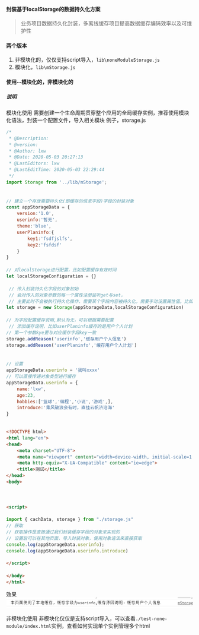 <!--
 * @Description: 
 * @version: 
 * @Author: lxw
 * @Date: 2020-05-03 18:31:38
 * @LastEditors: lxw
 * @LastEditTime: 2020-05-03 22:34:34
 -->
#### 封装基于localStorage的数据持久化方案
> 业务项目数据持久化封装，多离线缓存项目提高数据缓存编码效率以及可维护性

#### 两个版本
1. 非模块化的，仅仅支持script导入，`lib\noneModuleStorage.js`
2. 模块化，`lib\mStorage.js`

#### 使用--模块化的，非模块化的
##### 说明

模块化使用
需要创建一个生命周期贯穿整个应用的全局缓存实例，推荐使用模块化语法，封装一个配置文件，导入相关模块
例子，storage.js
```js
/*
 * @Description: 
 * @version: 
 * @Author: lxw
 * @Date: 2020-05-03 20:27:13
 * @LastEditors: lxw
 * @LastEditTime: 2020-05-03 22:29:44
 */
import Storage from '../lib/mStorage';


// 建立一个存放需要持久化(即缓存的信息字段)字段的封装对象
const appStorageData = {
    version:'1.0',
    userinfo:'暂无',
    theme:'blue',
    userPlaninfo:{
        key1:'fsdfjslfs',
        key2:'fsfdsf'
    }
}

// 对localStorage进行配置，比如配置缓存有效时间
let localStorageConfiguration = {}

 // 传入封装持久化字段的对象初始
 // 会对传入的对象参数的每一个属性注册监听get与set，
 // 主要此时不会被执行持久化操作，需要某个字段内容被持久化，需要手动设置属性值。比如 appStorageData.version = xxx 才会触发持久化操作
let storage = new Storage(appStorageData,localStorageConfiguration)

// 为字段配置缓存说明,默认为无，可以根据需要配置
 // 添加缓存说明，比如userPlaninfo缓存的是用户个人计划
// 第一个参数kye要与对应缓存字段key一致
storage.addReason('userinfo','缓存用户个人信息')
storage.addReason('userPlaninfo','缓存用户个人计划')


// 设置
appStorageData.userinfo = '我叫xxxx'
// 可以直接传递对象类型进行缓存
appStorageData.userinfo = {
    name:'lxw',
    age:23,
    hobbies:['篮球','编程','小说','游戏',],
    introduce:'乘风破浪会有时，直挂云帆济沧海'
}
 
```
```html
<!DOCTYPE html>
<html lang="en">
<head>
    <meta charset="UTF-8">
    <meta name="viewport" content="width=device-width, initial-scale=1.0">
    <meta http-equiv="X-UA-Compatible" content="ie=edge">
    <title>测试</title>
</head>
<body>
    


<script>

import { cachData, storage } from "./storage.js"
// 获取
// 获取操作是直接通过我们封装缓存字段的对象来实现的
// 设置后可以在其他页面，导入封装对象，使用对象语法来直接获取
console.log(appStorageData.userinfo);
console.log(appStorageData.userinfo.introduce)

</script>

</body>
</html>
```

效果
![text](./1.png)

非模块化使用
非模块化仅仅是支持script导入，可以查看`./test-none-module/index.html`实例，查看如何实现单个实例管理多个html

